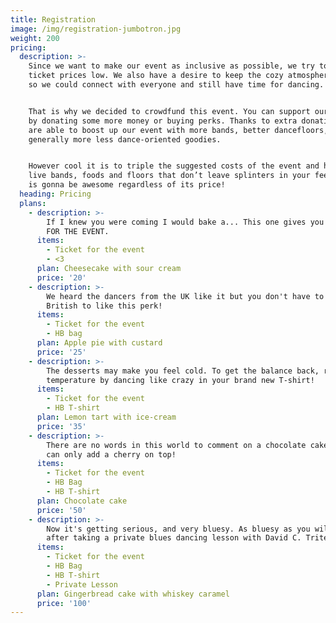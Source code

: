 ```yaml
---
title: Registration
image: /img/registration-jumbotron.jpg
weight: 200
pricing:
  description: >-
    Since we want to make our event as inclusive as possible, we try to keep the
    ticket prices low. We also have a desire to keep the cozy atmosphere here,
    so we could connect with everyone and still have time for dancing.


    That is why we decided to crowdfund this event. You can support our exchange
    by donating some more money or buying perks. Thanks to extra donations we
    are able to boost up our event with more bands, better dancefloors, and
    generally more less dance-oriented goodies.


    However cool it is to triple the suggested costs of the event and have many
    live bands, foods and floors that don’t leave splinters in your feet, HB2018
    is gonna be awesome regardless of its price!
  heading: Pricing
  plans:
    - description: >-
        If I knew you were coming I would bake a... This one gives you a TICKET
        FOR THE EVENT.
      items:
        - Ticket for the event
        - <3
      plan: Cheesecake with sour cream
      price: '20'
    - description: >-
        We heard the dancers from the UK like it but you don't have to be
        British to like this perk!
      items:
        - Ticket for the event
        - HB bag
      plan: Apple pie with custard
      price: '25'
    - description: >-
        The desserts may make you feel cold. To get the balance back, raise the
        temperature by dancing like crazy in your brand new T-shirt!
      items:
        - Ticket for the event
        - HB T-shirt
      plan: Lemon tart with ice-cream
      price: '35'
    - description: >-
        There are no words in this world to comment on a chocolate cake... we
        can only add a cherry on top!
      items:
        - Ticket for the event
        - HB Bag
        - HB T-shirt
      plan: Chocolate cake
      price: '50'
    - description: >-
        Now it's getting serious, and very bluesy. As bluesy as you will be
        after taking a private blues dancing lesson with David C. Tritel!
      items:
        - Ticket for the event
        - HB Bag
        - HB T-shirt
        - Private Lesson
      plan: Gingerbread cake with whiskey caramel
      price: '100'
---
```


